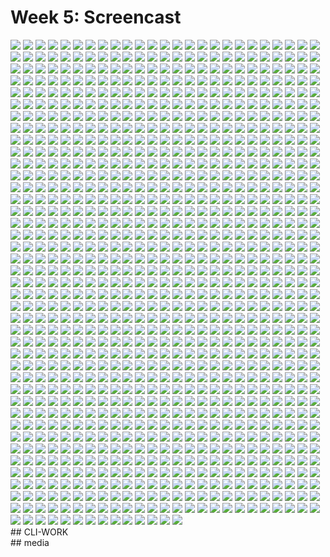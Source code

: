 # Week 5: Screencast
<img src="./bin/docker/build/path-play.png">

<img src="./_docs/assets/all-samples.png">

<img src="./_docs/assets/aware.drawio.png">

<img src="./_docs/assets/cruddur-screenshot.png">

<img src="./_docs/assets/GOAL.png">

<img src="./_docs/assets/objective.png">

<img src="./_docs/assets/rounded-banner.png">

<img src="./_docs/assets/yayaoncruddur.png">

<img src="./frontend-react-js/node_modules/detect-port-alt/logo.png">

<img src="./frontend-react-js/node_modules/dotenv-expand/dotenv-expand.png">

<img src="./frontend-react-js/node_modules/istanbul-reports/lib/html/assets/favicon.png">

<img src="./frontend-react-js/node_modules/istanbul-reports/lib/html/assets/sort-arrow-sprite.png">

<img src="./frontend-react-js/node_modules/istanbul-reports/lib/html-spa/assets/sort-arrow-sprite.png">

<img src="./frontend-react-js/node_modules/@jest/core/build/assets/jest_logo.png">

<img src="./frontend-react-js/node_modules/metro/src/integration_tests/basic_bundle/test.png">

<img src="./frontend-react-js/node_modules/@react-native-community/cli-debugger-ui/build/ui/assets/blue-icon.png">

<img src="./frontend-react-js/node_modules/@react-native-community/cli-debugger-ui/build/ui/assets/gray-icon.png">

<img src="./frontend-react-js/node_modules/@react-native-community/cli-debugger-ui/build/ui/assets/orange-icon.png">

<img src="./frontend-react-js/node_modules/@react-native-community/cli-debugger-ui/build/ui/blue-icon.7726c7b7.png">

<img src="./frontend-react-js/node_modules/@react-native-community/cli-debugger-ui/build/ui/gray-icon.c1916de4.png">

<img src="./frontend-react-js/node_modules/@react-native-community/cli-debugger-ui/build/ui/orange-icon.f455ca44.png">

<img src="./frontend-react-js/node_modules/react-native/Libraries/LogBox/UI/LogBoxImages/alert-triangle.png">

<img src="./frontend-react-js/node_modules/react-native/Libraries/LogBox/UI/LogBoxImages/chevron-left.png">

<img src="./frontend-react-js/node_modules/react-native/Libraries/LogBox/UI/LogBoxImages/chevron-right.png">

<img src="./frontend-react-js/node_modules/react-native/Libraries/LogBox/UI/LogBoxImages/close.png">

<img src="./frontend-react-js/node_modules/react-native/Libraries/LogBox/UI/LogBoxImages/loader.png">

<img src="./frontend-react-js/node_modules/react-native/Libraries/NewAppScreen/components/logo.png">

<img src="./frontend-react-js/node_modules/react-native/template/android/app/src/main/res/mipmap-hdpi/ic_launcher.png">

<img src="./frontend-react-js/node_modules/react-native/template/android/app/src/main/res/mipmap-hdpi/ic_launcher_round.png">

<img src="./frontend-react-js/node_modules/react-native/template/android/app/src/main/res/mipmap-mdpi/ic_launcher.png">

<img src="./frontend-react-js/node_modules/react-native/template/android/app/src/main/res/mipmap-mdpi/ic_launcher_round.png">

<img src="./frontend-react-js/node_modules/react-native/template/android/app/src/main/res/mipmap-xhdpi/ic_launcher.png">

<img src="./frontend-react-js/node_modules/react-native/template/android/app/src/main/res/mipmap-xhdpi/ic_launcher_round.png">

<img src="./frontend-react-js/node_modules/react-native/template/android/app/src/main/res/mipmap-xxhdpi/ic_launcher.png">

<img src="./frontend-react-js/node_modules/react-native/template/android/app/src/main/res/mipmap-xxhdpi/ic_launcher_round.png">

<img src="./frontend-react-js/node_modules/react-native/template/android/app/src/main/res/mipmap-xxxhdpi/ic_launcher.png">

<img src="./frontend-react-js/node_modules/react-native/template/android/app/src/main/res/mipmap-xxxhdpi/ic_launcher_round.png">

<img src="./frontend-react-js/node_modules/renderkid/docs/images/bullets-1.png">

<img src="./frontend-react-js/node_modules/renderkid/docs/images/display.png">

<img src="./frontend-react-js/node_modules/renderkid/docs/images/usage.png">

<img src="./frontend-react-js/node_modules/serve-index/public/icons/application_xp.png">

<img src="./frontend-react-js/node_modules/serve-index/public/icons/application_xp_terminal.png">

<img src="./frontend-react-js/node_modules/serve-index/public/icons/box.png">

<img src="./frontend-react-js/node_modules/serve-index/public/icons/cd.png">

<img src="./frontend-react-js/node_modules/serve-index/public/icons/controller.png">

<img src="./frontend-react-js/node_modules/serve-index/public/icons/drive.png">

<img src="./frontend-react-js/node_modules/serve-index/public/icons/film.png">

<img src="./frontend-react-js/node_modules/serve-index/public/icons/folder.png">

<img src="./frontend-react-js/node_modules/serve-index/public/icons/font.png">

<img src="./frontend-react-js/node_modules/serve-index/public/icons/image.png">

<img src="./frontend-react-js/node_modules/serve-index/public/icons/map.png">

<img src="./frontend-react-js/node_modules/serve-index/public/icons/page_add.png">

<img src="./frontend-react-js/node_modules/serve-index/public/icons/page_attach.png">

<img src="./frontend-react-js/node_modules/serve-index/public/icons/page_code.png">

<img src="./frontend-react-js/node_modules/serve-index/public/icons/page_copy.png">

<img src="./frontend-react-js/node_modules/serve-index/public/icons/page_delete.png">

<img src="./frontend-react-js/node_modules/serve-index/public/icons/page_edit.png">

<img src="./frontend-react-js/node_modules/serve-index/public/icons/page_error.png">

<img src="./frontend-react-js/node_modules/serve-index/public/icons/page_excel.png">

<img src="./frontend-react-js/node_modules/serve-index/public/icons/page_find.png">

<img src="./frontend-react-js/node_modules/serve-index/public/icons/page_gear.png">

<img src="./frontend-react-js/node_modules/serve-index/public/icons/page_go.png">

<img src="./frontend-react-js/node_modules/serve-index/public/icons/page_green.png">

<img src="./frontend-react-js/node_modules/serve-index/public/icons/page_key.png">

<img src="./frontend-react-js/node_modules/serve-index/public/icons/page_lightning.png">

<img src="./frontend-react-js/node_modules/serve-index/public/icons/page_link.png">

<img src="./frontend-react-js/node_modules/serve-index/public/icons/page_paintbrush.png">

<img src="./frontend-react-js/node_modules/serve-index/public/icons/page_paste.png">

<img src="./frontend-react-js/node_modules/serve-index/public/icons/page.png">

<img src="./frontend-react-js/node_modules/serve-index/public/icons/page_red.png">

<img src="./frontend-react-js/node_modules/serve-index/public/icons/page_refresh.png">

<img src="./frontend-react-js/node_modules/serve-index/public/icons/page_save.png">

<img src="./frontend-react-js/node_modules/serve-index/public/icons/page_white_acrobat.png">

<img src="./frontend-react-js/node_modules/serve-index/public/icons/page_white_actionscript.png">

<img src="./frontend-react-js/node_modules/serve-index/public/icons/page_white_add.png">

<img src="./frontend-react-js/node_modules/serve-index/public/icons/page_white_camera.png">

<img src="./frontend-react-js/node_modules/serve-index/public/icons/page_white_cd.png">

<img src="./frontend-react-js/node_modules/serve-index/public/icons/page_white_code.png">

<img src="./frontend-react-js/node_modules/serve-index/public/icons/page_white_code_red.png">

<img src="./frontend-react-js/node_modules/serve-index/public/icons/page_white_coldfusion.png">

<img src="./frontend-react-js/node_modules/serve-index/public/icons/page_white_compressed.png">

<img src="./frontend-react-js/node_modules/serve-index/public/icons/page_white_copy.png">

<img src="./frontend-react-js/node_modules/serve-index/public/icons/page_white_cplusplus.png">

<img src="./frontend-react-js/node_modules/serve-index/public/icons/page_white_c.png">

<img src="./frontend-react-js/node_modules/serve-index/public/icons/page_white_csharp.png">

<img src="./frontend-react-js/node_modules/serve-index/public/icons/page_white_cup.png">

<img src="./frontend-react-js/node_modules/serve-index/public/icons/page_white_database.png">

<img src="./frontend-react-js/node_modules/serve-index/public/icons/page_white_delete.png">

<img src="./frontend-react-js/node_modules/serve-index/public/icons/page_white_dvd.png">

<img src="./frontend-react-js/node_modules/serve-index/public/icons/page_white_edit.png">

<img src="./frontend-react-js/node_modules/serve-index/public/icons/page_white_error.png">

<img src="./frontend-react-js/node_modules/serve-index/public/icons/page_white_excel.png">

<img src="./frontend-react-js/node_modules/serve-index/public/icons/page_white_find.png">

<img src="./frontend-react-js/node_modules/serve-index/public/icons/page_white_flash.png">

<img src="./frontend-react-js/node_modules/serve-index/public/icons/page_white_freehand.png">

<img src="./frontend-react-js/node_modules/serve-index/public/icons/page_white_gear.png">

<img src="./frontend-react-js/node_modules/serve-index/public/icons/page_white_get.png">

<img src="./frontend-react-js/node_modules/serve-index/public/icons/page_white_go.png">

<img src="./frontend-react-js/node_modules/serve-index/public/icons/page_white_horizontal.png">

<img src="./frontend-react-js/node_modules/serve-index/public/icons/page_white_h.png">

<img src="./frontend-react-js/node_modules/serve-index/public/icons/page_white_key.png">

<img src="./frontend-react-js/node_modules/serve-index/public/icons/page_white_lightning.png">

<img src="./frontend-react-js/node_modules/serve-index/public/icons/page_white_link.png">

<img src="./frontend-react-js/node_modules/serve-index/public/icons/page_white_magnify.png">

<img src="./frontend-react-js/node_modules/serve-index/public/icons/page_white_medal.png">

<img src="./frontend-react-js/node_modules/serve-index/public/icons/page_white_office.png">

<img src="./frontend-react-js/node_modules/serve-index/public/icons/page_white_paintbrush.png">

<img src="./frontend-react-js/node_modules/serve-index/public/icons/page_white_paint.png">

<img src="./frontend-react-js/node_modules/serve-index/public/icons/page_white_paste.png">

<img src="./frontend-react-js/node_modules/serve-index/public/icons/page_white_php.png">

<img src="./frontend-react-js/node_modules/serve-index/public/icons/page_white_picture.png">

<img src="./frontend-react-js/node_modules/serve-index/public/icons/page_white.png">

<img src="./frontend-react-js/node_modules/serve-index/public/icons/page_white_powerpoint.png">

<img src="./frontend-react-js/node_modules/serve-index/public/icons/page_white_put.png">

<img src="./frontend-react-js/node_modules/serve-index/public/icons/page_white_ruby.png">

<img src="./frontend-react-js/node_modules/serve-index/public/icons/page_white_stack.png">

<img src="./frontend-react-js/node_modules/serve-index/public/icons/page_white_star.png">

<img src="./frontend-react-js/node_modules/serve-index/public/icons/page_white_swoosh.png">

<img src="./frontend-react-js/node_modules/serve-index/public/icons/page_white_text.png">

<img src="./frontend-react-js/node_modules/serve-index/public/icons/page_white_text_width.png">

<img src="./frontend-react-js/node_modules/serve-index/public/icons/page_white_tux.png">

<img src="./frontend-react-js/node_modules/serve-index/public/icons/page_white_vector.png">

<img src="./frontend-react-js/node_modules/serve-index/public/icons/page_white_visualstudio.png">

<img src="./frontend-react-js/node_modules/serve-index/public/icons/page_white_width.png">

<img src="./frontend-react-js/node_modules/serve-index/public/icons/page_white_word.png">

<img src="./frontend-react-js/node_modules/serve-index/public/icons/page_white_world.png">

<img src="./frontend-react-js/node_modules/serve-index/public/icons/page_white_wrench.png">

<img src="./frontend-react-js/node_modules/serve-index/public/icons/page_white_zip.png">

<img src="./frontend-react-js/node_modules/serve-index/public/icons/page_word.png">

<img src="./frontend-react-js/node_modules/serve-index/public/icons/page_world.png">

<img src="./frontend-react-js/public/android-chrome-192x192.png">

<img src="./frontend-react-js/public/android-chrome-512x512.png">

<img src="./frontend-react-js/public/apple-touch-icon.png">

<img src="./frontend-react-js/public/favicon-16x16.png">

<img src="./frontend-react-js/public/favicon-32x32.png">

<img src="./frontend-react-js/public/mstile-144x144.png">

<img src="./frontend-react-js/public/mstile-150x150.png">

<img src="./frontend-react-js/public/mstile-310x150.png">

<img src="./frontend-react-js/public/mstile-310x310.png">

<img src="./frontend-react-js/public/mstile-70x70.png">

<img src="./journal/assets/file-count.png">

<img src="./journal/assets/Student-Portal/0 overvirew tasks and annoucncements.png">

<img src="./journal/assets/Student-Portal/1 important res section.png">

<img src="./journal/assets/Student-Portal/2 submissions.png">

<img src="./journal/assets/Student-Portal/3 sample for week 3.png">

<img src="./journal/assets/Student-Portal/4 to do-s list and quizes section.png">

<img src="./journal/assets/Student-Portal/latest stats.png">

<img src="./journal/assets/Student-Portal/sql week.png">

<img src="./journal/assets/week0/1 alarm.png">

<img src="./journal/assets/week0/1bud.png">

<img src="./journal/assets/week0/1 case.png">

<img src="./journal/assets/week0/2 alarm.png">

<img src="./journal/assets/week0/2bud.png">

<img src="./journal/assets/week0/2 case.png">

<img src="./journal/assets/week0/3 budget is set .png">

<img src="./journal/assets/week0/3 case.png">

<img src="./journal/assets/week0/3- pick a topic.png">

<img src="./journal/assets/week0/4 case.png">

<img src="./journal/assets/week0/4- notif received.png">

<img src="./journal/assets/week0/5- BILLINB ALARM DONE.png">

<img src="./journal/assets/week0/6 cased.png">

<img src="./journal/assets/week0/6-done.png">

<img src="./journal/assets/week0/7-waiting alarm.png">

<img src="./journal/assets/week0/Amazing i got a credit..png">

<img src="./journal/assets/week0/babytry.png">

<img src="./journal/assets/week0/cicd.png">

<img src="./journal/assets/week0/CLI-WORK/10 sns topic from ops is here.png">

<img src="./journal/assets/week0/CLI-WORK/11 sns cli create.png">

<img src="./journal/assets/week0/CLI-WORK/12 sns confirm.png">

<img src="./journal/assets/week0/CLI-WORK/13 SNS CLI CONFIRM MAIL.png">

<img src="./journal/assets/week0/CLI-WORK/14 confirmed.png">

<img src="./journal/assets/week0/CLI-WORK/15 here it is in the right region.png">

<img src="./journal/assets/week0/CLI-WORK/16 perfect .png">

<img src="./journal/assets/week0/CLI-WORK/17 cloudwatch alarm command.png">

<img src="./journal/assets/week0/CLI-WORK/18 alarm is here notification.png">

<img src="./journal/assets/week0/CLI-WORK/19 en alarme.png">

<img src="./journal/assets/week0/CLI-WORK/1-GENERATE CREDENITIAL ACCESS KEY.png">

<img src="./journal/assets/week0/CLI-WORK/20 the end.png">

<img src="./journal/assets/week0/CLI-WORK/2 export thesee.png">

<img src="./journal/assets/week0/CLI-WORK/3 aws available but need to add env variable .png">

<img src="./journal/assets/week0/CLI-WORK/4 danger zone set the stuff.png">

<img src="./journal/assets/week0/CLI-WORK/5 connected to aws from gitpod .png">

<img src="./journal/assets/week0/CLI-WORK/6 setting the aws cli env var in gitpod auto.png">

<img src="./journal/assets/week0/CLI-WORK/7 Budget 1.png">

<img src="./journal/assets/week0/CLI-WORK/8 budget 2 applied.png">

<img src="./journal/assets/week0/CLI-WORK/9 budget 3 done success.png">

<img src="./journal/assets/week0/CLI-WORK/AWS Instructions.png">

<img src="./journal/assets/week0/doingbudget.png">

<img src="./journal/assets/week0/hiiam.png">

<img src="./journal/assets/week0/IAM DONE.png">

<img src="./journal/assets/week0/loginNEWIAM.png">

<img src="./journal/assets/week0/media/adding-aws-partial2.png">

<img src="./journal/assets/week0/media/adding-aws-partial.png">

<img src="./journal/assets/week0/media/attaching-policy.png">

<img src="./journal/assets/week0/media/aws-arch-frame-service.png">

<img src="./journal/assets/week0/media/aws-architecture-framework.png">

<img src="./journal/assets/week0/media/CICD-Arch.png">

<img src="./journal/assets/week0/media/cloudwatch-alarm.png">

<img src="./journal/assets/week0/media/cruddur-napkin.png">

<img src="./journal/assets/week0/media/logical-design.png">

<img src="./journal/assets/week0/media/role.png">

<img src="./journal/assets/week0/media/simplified-arch.png">

<img src="./journal/assets/week0/media/use-aws-shapes-inlucid.png">

<img src="./journal/assets/week0/media/usingcloudshell.png">

<img src="./journal/assets/week0/media/week0-extension-on-gitpod.png">

<img src="./journal/assets/week0/MFA1.png">

<img src="./journal/assets/week0/mm.png">

<img src="./journal/assets/week0/&.png">

<img src="./journal/assets/week1/10- troubleshoot logs .png">

<img src="./journal/assets/week1/11docker run.png">

<img src="./journal/assets/week1/12 docker run the 5th.png">

<img src="./journal/assets/week1/1-aws is here.png">

<img src="./journal/assets/week1/APP LIVE.png">

<img src="./journal/assets/week1/AWS CLOUD PROJECT BOOTCAMP.png">

<img src="./journal/assets/week1/backend stuff.png">

<img src="./journal/assets/week1/build docker front.png">

<img src="./journal/assets/week1/building the docker image.png">

<img src="./journal/assets/week1/CocoNotif.png">

<img src="./journal/assets/week1/Crudd.png">

<img src="./journal/assets/week1/data is here!.png">

<img src="./journal/assets/week1/docker compose to build both containers.png">

<img src="./journal/assets/week1/docker ps from bash.png">

<img src="./journal/assets/week1/docker run didnt work first because we didnt set envi variable.png">

<img src="./journal/assets/week1/dynamo work/1 dynamo table created.png">

<img src="./journal/assets/week1/dynamo work/2.png">

<img src="./journal/assets/week1/dynamo work/3 create item.png">

<img src="./journal/assets/week1/dynamo work/4 list tables.png">

<img src="./journal/assets/week1/dynamo work/5 get records.png">

<img src="./journal/assets/week1/endpoint is back!.png">

<img src="./journal/assets/week1/endpoint URL.png">

<img src="./journal/assets/week1/frontend npom install.png">

<img src="./journal/assets/week1/gamerchanger.png">

<img src="./journal/assets/week1/images built list.png">

<img src="./journal/assets/week1/installed flask core.png">

<img src="./journal/assets/week1/install flask.png">

<img src="./journal/assets/week1/next notifications.png">

<img src="./journal/assets/week1/only run front.png">

<img src="./journal/assets/week1/OpenAPI, andrew did this page using readmedotio.png">

<img src="./journal/assets/week1/port 4567.png">

<img src="./journal/assets/week1/Postgre/1 postgre installed auto gitpod.png">

<img src="./journal/assets/week1/Postgre/2 connected to server .png">

<img src="./journal/assets/week1/Postgre/3 enter postgre.png">

<img src="./journal/assets/week1/Postgre/4 perform postgre.png">

<img src="./journal/assets/week1/Postgre/5 quit postgre.png">

<img src="./journal/assets/week1/profile.png">

<img src="./journal/assets/week1/sign ins.png">

<img src="./journal/assets/week1/statas.png">

<img src="./journal/assets/week1/success built.png">

<img src="./journal/assets/week1/The everything ports.png">

<img src="./journal/assets/week1/THE FRONT CONNECTED TO THE BACKEND.png">

<img src="./journal/assets/week1/troubleshoot before the go.png">

<img src="./journal/assets/week1/week1.png">

<img src="./journal/assets/week1/WORKS PERFECT.png">

<img src="./journal/assets/week1/works server.png">

<img src="./journal/assets/week2/Cloudwatch/1- install watchtower.png">

<img src="./journal/assets/week2/Cloudwatch/2 result in error because we have to pass it to it.png">

<img src="./journal/assets/week2/Cloudwatch/3 tried but still error.png">

<img src="./journal/assets/week2/Cloudwatch/4 another error because it should be done instead.png">

<img src="./journal/assets/week2/Cloudwatch/6 should be working now.png">

<img src="./journal/assets/week2/Cloudwatch/7 prrof.png">

<img src="./journal/assets/week2/Cloudwatch/7 we can see cruddur now.png">

<img src="./journal/assets/week2/Cloudwatch/8 log streams data.png">

<img src="./journal/assets/week2/Cloudwatch/9 here it is.png">

<img src="./journal/assets/week2/heyhoney/10 check key.png">

<img src="./journal/assets/week2/heyhoney/11 new contect .png">

<img src="./journal/assets/week2/heyhoney/12 honey.png">

<img src="./journal/assets/week2/heyhoney/12 update npm front.png">

<img src="./journal/assets/week2/heyhoney/13- SOLVED! about honey dashboard.png">

<img src="./journal/assets/week2/heyhoney/14 honey queries.png">

<img src="./journal/assets/week2/heyhoney/15- HTTP status code.png">

<img src="./journal/assets/week2/heyhoney/16- bubble.png">

<img src="./journal/assets/week2/heyhoney/17 span sample.png">

<img src="./journal/assets/week2/heyhoney/18 daata set daily traffic.png">

<img src="./journal/assets/week2/heyhoney/18 dataset.png">

<img src="./journal/assets/week2/heyhoney/19 HISTOIRY.png">

<img src="./journal/assets/week2/heyhoney/1 set api key env var.png">

<img src="./journal/assets/week2/heyhoney/20 two spans.png">

<img src="./journal/assets/week2/heyhoney/21 SPAN EXPAND.png">

<img src="./journal/assets/week2/heyhoney/22 our field.png">

<img src="./journal/assets/week2/heyhoney/23 it see our field.png">

<img src="./journal/assets/week2/heyhoney/24 query eyyyey.png">

<img src="./journal/assets/week2/heyhoney/25 query p2.png">

<img src="./journal/assets/week2/heyhoney/26 takes me to this span where i had error cause i missed a python syntax.png">

<img src="./journal/assets/week2/heyhoney/27 another query.png">

<img src="./journal/assets/week2/heyhoney/28 another query.png">

<img src="./journal/assets/week2/heyhoney/29 another query but with zoom.png">

<img src="./journal/assets/week2/heyhoney/2- include api key and others requirement for honeycomb.png">

<img src="./journal/assets/week2/heyhoney/3honey.png">

<img src="./journal/assets/week2/heyhoney/3 install required packages.png">

<img src="./journal/assets/week2/heyhoney/4 installed them from txt file.png">

<img src="./journal/assets/week2/heyhoney/5 honeycomb init.png">

<img src="./journal/assets/week2/heyhoney/6 proof init honeycomb instructions.png">

<img src="./journal/assets/week2/heyhoney/7- try to hit endpointERROR.png">

<img src="./journal/assets/week2/heyhoney/8 troubleshoot solution.png">

<img src="./journal/assets/week2/heyhoney/9 reloading data and getting some spans now.png">

<img src="./journal/assets/week2/heyhoney/replace2.png">

<img src="./journal/assets/week2/heyhoney/replace 3.png">

<img src="./journal/assets/week2/heyhoney/replace.png">

<img src="./journal/assets/week2/heyhoney/Rollbar Error Detection/rollbar error 1.png">

<img src="./journal/assets/week2/heyhoney/Rollbar Error Detection/rollbar error 2.png">

<img src="./journal/assets/week2/heyhoney/Rollbar Error Detection/rollbar error 3.png">

<img src="./journal/assets/week2/heyhoney/Rollbar Error Detection/rollbar error 4.png">

<img src="./journal/assets/week2/heyhoney/Rollbar Error Detection/rollbar error 5.png">

<img src="./journal/assets/week2/npm auto.png">

<img src="./journal/assets/week2/pricing/honey..png">

<img src="./journal/assets/week2/pricing/rollbar.png">

<img src="./journal/assets/week2/pricing/xray.png">

<img src="./journal/assets/week2/related make port open by default in gitpod.png">

<img src="./journal/assets/week2/rollbar/1 install rollbar required packages.png">

<img src="./journal/assets/week2/rollbar/2 settin rollbar tokens.png">

<img src="./journal/assets/week2/rollbar/3 rollbar checks.png">

<img src="./journal/assets/week2/rollbar/4 listitening.png">

<img src="./journal/assets/week2/rollbar/5 WHEN U CLICK ON ITEMS AND FIND THIS ITS GOOD SIGN.png">

<img src="./journal/assets/week2/rollbar/6 here it is.png">

<img src="./journal/assets/week2/rollbar/7 view inside.png">

<img src="./journal/assets/week2/rollbar/7 zanother 7.png">

<img src="./journal/assets/week2/rollbar/9 dashbaord.png">

<img src="./journal/assets/week2/rollbar/Rollbar Error Detection/rollbar error 1.png">

<img src="./journal/assets/week2/rollbar/Rollbar Error Detection/rollbar error 2.png">

<img src="./journal/assets/week2/rollbar/Rollbar Error Detection/rollbar error 3.png">

<img src="./journal/assets/week2/rollbar/Rollbar Error Detection/rollbar error 4.png">

<img src="./journal/assets/week2/rollbar/Rollbar Error Detection/rollbar error 5.png">

<img src="./journal/assets/week2/welcome.png">

<img src="./journal/assets/week2/XRAY/10 DATA IS IN XRAY.png">

<img src="./journal/assets/week2/XRAY/10  the real 10.png">

<img src="./journal/assets/week2/XRAY/11 more of XRAY.png">

<img src="./journal/assets/week2/XRAY/12 more.png">

<img src="./journal/assets/week2/XRAY/13 bye.png">

<img src="./journal/assets/week2/XRAY/1 isntall sdk.png">

<img src="./journal/assets/week2/XRAY/2 json.png">

<img src="./journal/assets/week2/XRAY/3 crfeate groip.png">

<img src="./journal/assets/week2/XRAY/4- Its here to group traces together..png">

<img src="./journal/assets/week2/XRAY/5 sample using json.png">

<img src="./journal/assets/week2/XRAY/6 created using the json.png">

<img src="./journal/assets/week2/XRAY/6 the real 6.png">

<img src="./journal/assets/week2/XRAY/7 add the daemon thanks andrew it was headache to get it as he said.png">

<img src="./journal/assets/week2/XRAY/8 backend work doing good.png">

<img src="./journal/assets/week2/XRAY/9 success deliver to xray.png">

<img src="./journal/assets/week2/XRAY/SUBSEG VIDEO/1 works hmmhmh.png">

<img src="./journal/assets/week2/XRAY/SUBSEG VIDEO/2 service map.png">

<img src="./journal/assets/week2/XRAY/SUBSEG VIDEO/3 meta data work dont really matter hm.png">

<img src="./journal/assets/week2/XRAY/SUBSEG VIDEO/4 getting more data.png">

<img src="./journal/assets/week2/XRAY/SUBSEG VIDEO/5 before 5.png">

<img src="./journal/assets/week2/XRAY/SUBSEG VIDEO/5 mock data s here.png">

<img src="./journal/assets/Week3/Amplify/10 update amplify instead of cookies in profileinfo.png">

<img src="./journal/assets/Week3/Amplify/11 awesome itss blank.png">

<img src="./journal/assets/Week3/Amplify/12 troubleshooting.png">

<img src="./journal/assets/Week3/Amplify/13 hm check from frontshell they are sett.png">

<img src="./journal/assets/Week3/Amplify/14 should be same.png">

<img src="./journal/assets/Week3/Amplify/15 solving.png">

<img src="./journal/assets/Week3/Amplify/16 its back ok.png">

<img src="./journal/assets/Week3/Amplify/17 sign in page.png">

<img src="./journal/assets/Week3/Amplify/18 change it to email yea.png">

<img src="./journal/assets/Week3/Amplify/19 user do not exist.png">

<img src="./journal/assets/Week3/Amplify/1 install sdk and include in json with --save tag because we need it always not just for dev.png">

<img src="./journal/assets/Week3/Amplify/20 another.png">

<img src="./journal/assets/Week3/Amplify/21 touchpoint.png">

<img src="./journal/assets/Week3/Amplify/22 touchpoint.png">

<img src="./journal/assets/Week3/Amplify/23 deep foucs on doing this.png">

<img src="./journal/assets/Week3/Amplify/24 yay.png">

<img src="./journal/assets/Week3/Amplify/26 set pw strong.png">

<img src="./journal/assets/Week3/Amplify/27 user.png">

<img src="./journal/assets/Week3/Amplify/28 user created.png">

<img src="./journal/assets/Week3/Amplify/29 enfocing pw for user.png">

<img src="./journal/assets/Week3/Amplify/2 configure Amplify vars.png">

<img src="./journal/assets/Week3/Amplify/30 cognito status.png">

<img src="./journal/assets/Week3/Amplify/32 working.png">

<img src="./journal/assets/Week3/Amplify/3 resolving code and include required.png">

<img src="./journal/assets/Week3/Amplify/4 another value.png">

<img src="./journal/assets/Week3/Amplify/5 no trap.png">

<img src="./journal/assets/Week3/Amplify/6 look at the code.png">

<img src="./journal/assets/Week3/Amplify/7 oh my eyes.png">

<img src="./journal/assets/Week3/Amplify/8 ok thats bette.png">

<img src="./journal/assets/Week3/Amplify/9 ctrl ALT GOOOO.png">

<img src="./journal/assets/Week3/backend logs.png">

<img src="./journal/assets/Week3/but token is not apssed.png">

<img src="./journal/assets/Week3/Codespaces/0- gitpod downbilling.png">

<img src="./journal/assets/Week3/Codespaces/10 after launchin the containers, hm why .png">

<img src="./journal/assets/Week3/Codespaces/11 cbn codespaces set.png">

<img src="./journal/assets/Week3/Codespaces/1 onboarding to codespaces and setup devcontainer json file .png">

<img src="./journal/assets/Week3/Codespaces/2 setting aws cli  access id.png">

<img src="./journal/assets/Week3/Codespaces/3 secret key.png">

<img src="./journal/assets/Week3/Codespaces/4 region.png">

<img src="./journal/assets/Week3/Codespaces/5 overall nice.png">

<img src="./journal/assets/Week3/Codespaces/6 env var set.png">

<img src="./journal/assets/Week3/Codespaces/6 reload required.png">

<img src="./journal/assets/Week3/Codespaces/7 rebuild container since its diff workplace and workspace.png">

<img src="./journal/assets/Week3/Codespaces/8 rebuilding loading........png">

<img src="./journal/assets/Week3/Codespaces/9 aws authenticated.png">

<img src="./journal/assets/Week3/cognito/10 he clicked other and said public .png">

<img src="./journal/assets/Week3/cognito/1 create use pool.png">

<img src="./journal/assets/Week3/cognito/2 password security.png">

<img src="./journal/assets/Week3/cognito/3 mfa .png">

<img src="./journal/assets/Week3/cognito/5 this.png">

<img src="./journal/assets/Week3/cognito/6 this ok for costs no sms.png">

<img src="./journal/assets/Week3/cognito/7 image is enough.png">

<img src="./journal/assets/Week3/cognito/8- step 4 custom reply with domain.png">

<img src="./journal/assets/Week3/cognito/9 done .png">

<img src="./journal/assets/Week3/cognito/9 ui is naaaahnaah.png">

<img src="./journal/assets/Week3/Cognito JWT/10 no...png">

<img src="./journal/assets/Week3/Cognito JWT/11 out of the topic error.png">

<img src="./journal/assets/Week3/Cognito JWT/12 hm cors policy.png">

<img src="./journal/assets/Week3/Cognito JWT/13 debu instead of info hm.png">

<img src="./journal/assets/Week3/Cognito JWT/14 cbn.png">

<img src="./journal/assets/Week3/Cognito JWT/15 these should print my token bro i dont see it.png">

<img src="./journal/assets/Week3/Cognito JWT/1 this we have to pass it.png">

<img src="./journal/assets/Week3/Cognito JWT/2 here, front.png">

<img src="./journal/assets/Week3/Cognito JWT/3 passing headers with authorization as called in homefeedpage.png">

<img src="./journal/assets/Week3/Cognito JWT/4 blank screen error.png">

<img src="./journal/assets/Week3/Cognito JWT/4 trying to solve importing sys.png">

<img src="./journal/assets/Week3/Cognito JWT/5 and adding stdout.png">

<img src="./journal/assets/Week3/Cognito JWT/6 no...png">

<img src="./journal/assets/Week3/Cognito JWT/7 tried to force flush.png">

<img src="./journal/assets/Week3/Cognito JWT/8 no again.png">

<img src="./journal/assets/Week3/Cognito JWT/9 trying app logger instead.png">

<img src="./journal/assets/Week3/Cognito JWT/Token/10 added auth work to backend but im getting error.png">

<img src="./journal/assets/Week3/Cognito JWT/Token/11 bye limited librairy..png">

<img src="./journal/assets/Week3/Cognito JWT/Token/12 hm.png">

<img src="./journal/assets/Week3/Cognito JWT/Token/13 im just leaving you.png">

<img src="./journal/assets/Week3/Cognito JWT/Token/14 here we are again.png">

<img src="./journal/assets/Week3/Cognito JWT/Token/15 We add these two.png">

<img src="./journal/assets/Week3/Cognito JWT/Token/16 and added here.png">

<img src="./journal/assets/Week3/Cognito JWT/Token/17 and do this.png">

<img src="./journal/assets/Week3/Cognito JWT/Token/18 from here.png">

<img src="./journal/assets/Week3/Cognito JWT/Token/19 god tier plays.png">

<img src="./journal/assets/Week3/Cognito JWT/Token/1 we may need thiscode -community driven nice.png">

<img src="./journal/assets/Week3/Cognito JWT/Token/20 we doing JWT so lets make it more readable.png">

<img src="./journal/assets/Week3/Cognito JWT/Token/21 dig it into it.png">

<img src="./journal/assets/Week3/Cognito JWT/Token/22 adjust libariry name.png">

<img src="./journal/assets/Week3/Cognito JWT/Token/23 and thisss.png">

<img src="./journal/assets/Week3/Cognito JWT/Token/24 passing the token.png">

<img src="./journal/assets/Week3/Cognito JWT/Token/25 we aint changing the header so its fine.png">

<img src="./journal/assets/Week3/Cognito JWT/Token/26 it is not self we adjusted it earlier.png">

<img src="./journal/assets/Week3/Cognito JWT/Token/28 take this out.png">

<img src="./journal/assets/Week3/Cognito JWT/Token/29 and this.png">

<img src="./journal/assets/Week3/Cognito JWT/Token/2 take the class.png">

<img src="./journal/assets/Week3/Cognito JWT/Token/30 we dont know what this class really about.png">

<img src="./journal/assets/Week3/Cognito JWT/Token/31 maybe we can call it here, i mean in ruby nah but maybe in py.png">

<img src="./journal/assets/Week3/Cognito JWT/Token/32 import but this token service makes no sense.png">

<img src="./journal/assets/Week3/Cognito JWT/Token/33 there is no data i need from here.png">

<img src="./journal/assets/Week3/Cognito JWT/Token/34 the user pool is well set.png">

<img src="./journal/assets/Week3/Cognito JWT/Token/35 client pool is also well set.png">

<img src="./journal/assets/Week3/Cognito JWT/Token/36 OK SO Im stuck in this commit.png">

<img src="./journal/assets/Week3/Cognito JWT/Token/37 something is wrong.png">

<img src="./journal/assets/Week3/Cognito JWT/Token/3 kk he thinks there is some limitation to that.png">

<img src="./journal/assets/Week3/Cognito JWT/Token/4 next anyway.png">

<img src="./journal/assets/Week3/Cognito JWT/Token/5 u really should know about the librairy before u install it.png">

<img src="./journal/assets/Week3/Cognito JWT/Token/6 we only need this 2 for the librairy.png">

<img src="./journal/assets/Week3/Cognito JWT/Token/7 adjusted as required for compose.png">

<img src="./journal/assets/Week3/Cognito JWT/Token/8 imported the librairy.png">

<img src="./journal/assets/Week3/Cognito JWT/Token/9 validate pattern.png">

<img src="./journal/assets/Week3/Complete/10 current users.png">

<img src="./journal/assets/Week3/Complete/11 cbn.png">

<img src="./journal/assets/Week3/Complete/15 auth confirm.png">

<img src="./journal/assets/Week3/Complete/16 auth home plus reply why not.png">

<img src="./journal/assets/Week3/Complete/17 recover page.png">

<img src="./journal/assets/Week3/Complete/18 the right result before fixing the preferedd name.png">

<img src="./journal/assets/Week3/Complete/19 wasaup.png">

<img src="./journal/assets/Week3/Complete/1 cognito again with preffered name.png">

<img src="./journal/assets/Week3/Complete/20 all set.png">

<img src="./journal/assets/Week3/Complete/21 the result!.png">

<img src="./journal/assets/Week3/Complete/2 specify new user pool as required.png">

<img src="./journal/assets/Week3/Complete/3 client name.png">

<img src="./journal/assets/Week3/Complete/4 specify new connection.png">

<img src="./journal/assets/Week3/Complete/5- creation of user new .png">

<img src="./journal/assets/Week3/Complete/6 requires mroe.png">

<img src="./journal/assets/Week3/Complete/7 new pool new user force pw etc.png">

<img src="./journal/assets/Week3/Complete/8 proof after running that command.png">

<img src="./journal/assets/Week3/Complete/9 had to specify this.png">

<img src="./journal/assets/Week3/Complete/Signup/1 add name.png">

<img src="./journal/assets/Week3/Complete/Signup/2 add username.png">

<img src="./journal/assets/Week3/Complete/Signup/3 code artist.png">

<img src="./journal/assets/Week3/Complete/Signup/4 confirmation page.png">

<img src="./journal/assets/Week3/Complete/Signup/5 sign up ui with the required additional inputs.png">

<img src="./journal/assets/Week3/Complete/Signup/6 hmm error.png">

<img src="./journal/assets/Week3/Complete/Signup/7 troubleshoot.png">

<img src="./journal/assets/Week3/Complete/Signup/8 this is ok.png">

<img src="./journal/assets/Week3/Complete/Signup/9 for real tho OMG.png">

<img src="./journal/assets/Week3/Complete/Signup/userpool again/10.png">

<img src="./journal/assets/Week3/Complete/Signup/userpool again/1- bye user pool n2.png">

<img src="./journal/assets/Week3/Complete/Signup/userpool again/2 he only meant to do that LOL.png">

<img src="./journal/assets/Week3/Complete/Signup/userpool again/3 sign up.png">

<img src="./journal/assets/Week3/Complete/Signup/userpool again/4 email sent.png">

<img src="./journal/assets/Week3/Complete/Signup/userpool again/7 sign in after confirmation.png">

<img src="./journal/assets/Week3/Complete/Signup/userpool again/8 recover pw.png">

<img src="./journal/assets/Week3/Complete/Signup/userpool again/9 perfect.png">

<img src="./journal/assets/Week3/docker-local/10 thats why we document our stuff officially authenticated.png">

<img src="./journal/assets/Week3/docker-local/11 requires npm scripts.png">

<img src="./journal/assets/Week3/docker-local/12 doing the require.png">

<img src="./journal/assets/Week3/docker-local/13 docker local amazing.png">

<img src="./journal/assets/Week3/docker-local/14 docker images.png">

<img src="./journal/assets/Week3/docker-local/15 containers stats.png">

<img src="./journal/assets/Week3/docker-local/16 -2 but port dont work.png">

<img src="./journal/assets/Week3/docker-local/16 running.png">

<img src="./journal/assets/Week3/docker-local/17 because diff env required in docker compose.png">

<img src="./journal/assets/Week3/docker-local/18 and this.png">

<img src="./journal/assets/Week3/docker-local/19 used to work hm.png">

<img src="./journal/assets/Week3/docker-local/1 back vs code, set up aws.png">

<img src="./journal/assets/Week3/docker-local/20 try to clear caches.png">

<img src="./journal/assets/Week3/docker-local/21env is set (this is good )we back to the latest error we had before changing env.png">

<img src="./journal/assets/Week3/docker-local/2 secret.png">

<img src="./journal/assets/Week3/docker-local/3.png">

<img src="./journal/assets/Week3/docker-local/5 aws cli.png">

<img src="./journal/assets/Week3/docker-local/6 cbn aws vscode.png">

<img src="./journal/assets/Week3/docker-local/7 set up env var.png">

<img src="./journal/assets/Week3/docker-local/8 i dont see do youuu.png">

<img src="./journal/assets/Week3/docker-local/9 all good all set i see now.png">

<img src="./journal/assets/Week3/docker-local/Screenshot 2023-03-09 015613.png">

<img src="./journal/assets/Week3/Last-part/0-we-back-to-gitpod-credit-anyway.png">

<img src="./journal/assets/Week3/Last-part/2- got it back.png">

<img src="./journal/assets/Week3/Last-part/3 solved the cors error.png">

<img src="./journal/assets/Week3/Last-part/4 doing myself again.png">

<img src="./journal/assets/Week3/Last-part/5 WEEK 3jwt  proof.png">

<img src="./journal/assets/Week3/Last-part/6 WEEK 3 improved UI.png">

<img src="./journal/assets/Week3/more.png">

<img src="./journal/assets/Week3/solved here.png">

<img src="./journal/assets/Week3/tokenissue.png">

<img src="./journal/assets/Week3/week3-banner.png">

<img src="./journal/assets/week4/1-ProdDB/10 stop it tempo for costs.png">

<img src="./journal/assets/week4/1-ProdDB/11 stop confirm.png">

<img src="./journal/assets/week4/1-ProdDB/12 db resting.png">

<img src="./journal/assets/week4/1-ProdDB/1 go to rds in aws console.png">

<img src="./journal/assets/week4/1-ProdDB/2 create db.png">

<img src="./journal/assets/week4/1-ProdDB/3 anyway bro.png">

<img src="./journal/assets/week4/1-ProdDB/4 be smart and combine all clickops in a command from here.png">

<img src="./journal/assets/week4/1-ProdDB/5 check auth.png">

<img src="./journal/assets/week4/1-ProdDB/6 done.png">

<img src="./journal/assets/week4/1-ProdDB/7 rds creating.png">

<img src="./journal/assets/week4/1-ProdDB/8 db ready.png">

<img src="./journal/assets/week4/1-ProdDB/9 overviw rds itruns ontop of ec2.png">

<img src="./journal/assets/week4/2- localwork/0 stoppping dynamo for now to gain containers runtime.png">

<img src="./journal/assets/week4/2- localwork/10 continue with db treate this files as bash scripts.png">

<img src="./journal/assets/week4/2- localwork/11 we known that files not exec bydefault.png">

<img src="./journal/assets/week4/2- localwork/12 permissions.png">

<img src="./journal/assets/week4/2- localwork/13 exec not just for user but all of em incl groups.png">

<img src="./journal/assets/week4/2- localwork/13 giving permission to one file.png">

<img src="./journal/assets/week4/2- localwork/14 looking for this.png">

<img src="./journal/assets/week4/2- localwork/15 exec drop hmm.png">

<img src="./journal/assets/week4/2- localwork/16 we have to exclude this because not just its creating but also dropping there.png">

<img src="./journal/assets/week4/2- localwork/17 using sed will solve it.png">

<img src="./journal/assets/week4/2- localwork/18 db drop done ofc pro.png">

<img src="./journal/assets/week4/2- localwork/19 db create.png">

<img src="./journal/assets/week4/2- localwork/1 prereq init cli and server.png">

<img src="./journal/assets/week4/2- localwork/20 schema done.png">

<img src="./journal/assets/week4/2- localwork/21 path dont work unless specified.png">

<img src="./journal/assets/week4/2- localwork/22 check real path.png">

<img src="./journal/assets/week4/2- localwork/23 full path.png">

<img src="./journal/assets/week4/2- localwork/24 going dot back for clarity.png">

<img src="./journal/assets/week4/2- localwork/25 skip bro he coudnt set it outside.png">

<img src="./journal/assets/week4/2- localwork/26 we get it working from here now.png">

<img src="./journal/assets/week4/2- localwork/27 detect see think etc.png">

<img src="./journal/assets/week4/2- localwork/28 very perfect work.png">

<img src="./journal/assets/week4/2- localwork/29 colorin prompt.png">

<img src="./journal/assets/week4/2- localwork/2 opla we are back.png">

<img src="./journal/assets/week4/2- localwork/30 looking superrrrrrrrrrrrr greatttt.png">

<img src="./journal/assets/week4/2- localwork/31 create table and explicit public for microservice later for efverydomain.png">

<img src="./journal/assets/week4/2- localwork/32 always make it from here dont relay even on gpt blabla.png">

<img src="./journal/assets/week4/2- localwork/33 her comment is nice.png">

<img src="./journal/assets/week4/2- localwork/34 semi colon traps LOL not really.png">

<img src="./journal/assets/week4/2- localwork/35 defin drop table if exists.png">

<img src="./journal/assets/week4/2- localwork/36 table created executed.png">

<img src="./journal/assets/week4/2- localwork/37 db connect create exec and check.png">

<img src="./journal/assets/week4/2- localwork/38 connection works.png">

<img src="./journal/assets/week4/2- localwork/39 the tables we created are there indeed.png">

<img src="./journal/assets/week4/2- localwork/3 my databases.png">

<img src="./journal/assets/week4/2- localwork/40 create seed diff to schema load but diff path.png">

<img src="./journal/assets/week4/2- localwork/41 beautify create.png">

<img src="./journal/assets/week4/2- localwork/42 beautify drop.png">

<img src="./journal/assets/week4/2- localwork/43 seed ready to launch.png">

<img src="./journal/assets/week4/2- localwork/44 we first insert our UUID.png">

<img src="./journal/assets/week4/2- localwork/45 wrap up our data boy are there.png">

<img src="./journal/assets/week4/2- localwork/4 create db.png">

<img src="./journal/assets/week4/2- localwork/5 adding  UUI to have it always.png">

<img src="./journal/assets/week4/2- localwork/6 executing extension.png">

<img src="./journal/assets/week4/2- localwork/7 setting service connection.png">

<img src="./journal/assets/week4/2- localwork/8 co url done.png">

<img src="./journal/assets/week4/2- localwork/9 set up prod connection.png">

<img src="./journal/assets/week4/3- psqlquery/0 select but nothing showing cool because data is not clean.png">

<img src="./journal/assets/week4/3- psqlquery/2 data is looking good now.png">

<img src="./journal/assets/week4/3- psqlquery/3 easier way to use db.png">

<img src="./journal/assets/week4/3- psqlquery/4 we cant drop so we have to kill connections.png">

<img src="./journal/assets/week4/3- psqlquery/5 create sessions script and exe it.png">

<img src="./journal/assets/week4/3- psqlquery/6 current sessions.png">

<img src="./journal/assets/week4/3- psqlquery/7 setup all damn.png">

<img src="./journal/assets/week4/3- psqlquery/8 all at once.png">

<img src="./journal/assets/week4/4- Driver and query/10 our query data is showing.png">

<img src="./journal/assets/week4/4- Driver and query/11 from this.png">

<img src="./journal/assets/week4/4- Driver and query/12 what about from this getting the entire query.png">

<img src="./journal/assets/week4/4- Driver and query/13 boom here it is.png">

<img src="./journal/assets/week4/4- Driver and query/1 install psql driver psychopg.png">

<img src="./journal/assets/week4/4- Driver and query/2 we dont need this static data anymore.png">

<img src="./journal/assets/week4/4- Driver and query/3 instead connect with the lib.png">

<img src="./journal/assets/week4/4- Driver and query/4 and we can add our query here.png">

<img src="./journal/assets/week4/4- Driver and query/5 this is required not fetchone.png">

<img src="./journal/assets/week4/4- Driver and query/6 blank perfectly fine.png">

<img src="./journal/assets/week4/4- Driver and query/7 andrew way to get json.png">

<img src="./journal/assets/week4/4- Driver and query/8 idk .png">

<img src="./journal/assets/week4/4- Driver and query/9 traps.png">

<img src="./journal/assets/week4/5- Establish RDS-Connection/10 it is here safe.png">

<img src="./journal/assets/week4/5- Establish RDS-Connection/11 include it here.png">

<img src="./journal/assets/week4/5- Establish RDS-Connection/12 overview.png">

<img src="./journal/assets/week4/5- Establish RDS-Connection/13 running of an issue.png">

<img src="./journal/assets/week4/5- Establish RDS-Connection/14 i set new pw and made new co.png">

<img src="./journal/assets/week4/5- Establish RDS-Connection/15 is port is mising..png">

<img src="./journal/assets/week4/5- Establish RDS-Connection/15 next step after doing connection.png">

<img src="./journal/assets/week4/5- Establish RDS-Connection/16 trying  connect after adding to script.png">

<img src="./journal/assets/week4/5- Establish RDS-Connection/16 updated port as required.png">

<img src="./journal/assets/week4/5- Establish RDS-Connection/17 added new gitpod ip.png">

<img src="./journal/assets/week4/5- Establish RDS-Connection/18 trying all inbound.png">

<img src="./journal/assets/week4/5- Establish RDS-Connection/19- still mhh.png">

<img src="./journal/assets/week4/5- Establish RDS-Connection/1 we back to RDS.png">

<img src="./journal/assets/week4/5- Establish RDS-Connection/20 delete and do again.png">

<img src="./journal/assets/week4/5- Establish RDS-Connection/21 doing the delete.png">

<img src="./journal/assets/week4/5- Establish RDS-Connection/22 done.png">

<img src="./journal/assets/week4/5- Establish RDS-Connection/23 re creation.png">

<img src="./journal/assets/week4/5- Establish RDS-Connection/24 still not working.png">

<img src="./journal/assets/week4/5- Establish RDS-Connection/25 pw new.png">

<img src="./journal/assets/week4/5- Establish RDS-Connection/26 lets go.png">

<img src="./journal/assets/week4/5- Establish RDS-Connection/27 listing rds db.png">

<img src="./journal/assets/week4/5- Establish RDS-Connection/28 using it directly like god.png">

<img src="./journal/assets/week4/5- Establish RDS-Connection/2 lets start it.png">

<img src="./journal/assets/week4/5- Establish RDS-Connection/3 i have mine set i did env lmao.png">

<img src="./journal/assets/week4/5- Establish RDS-Connection/4 fixed this.png">

<img src="./journal/assets/week4/5- Establish RDS-Connection/5 here it is.png">

<img src="./journal/assets/week4/5- Establish RDS-Connection/6 it is hanging because we require gitpod ipadress.png">

<img src="./journal/assets/week4/5- Establish RDS-Connection/7 the solution will be to configure a security rule to allow trafic from gitpod postgre to aws.png">

<img src="./journal/assets/week4/5- Establish RDS-Connection/8 u can also do directly postgre and it will map the port.png">

<img src="./journal/assets/week4/5- Establish RDS-Connection/9 to get the ip this command help dig it into env var tho.png">

<img src="./journal/assets/week4/5- Establish RDS-Connection/and the FFF bro.png">

<img src="./journal/assets/week4/5- Establish RDS-Connection/AutomateRDSrules/10 changed this manually for test.png">

<img src="./journal/assets/week4/5- Establish RDS-Connection/AutomateRDSrules/11 applied the script.png">

<img src="./journal/assets/week4/5- Establish RDS-Connection/AutomateRDSrules/12 looking good its applied.png">

<img src="./journal/assets/week4/5- Establish RDS-Connection/AutomateRDSrules/13 making it a requirement in every init gitpo.png">

<img src="./journal/assets/week4/5- Establish RDS-Connection/AutomateRDSrules/1 we need to export the rule id.png">

<img src="./journal/assets/week4/5- Establish RDS-Connection/AutomateRDSrules/2 and security groups id.png">

<img src="./journal/assets/week4/5- Establish RDS-Connection/AutomateRDSrules/3 setting them export and env forgitpod.png">

<img src="./journal/assets/week4/5- Establish RDS-Connection/AutomateRDSrules/4 testing manually changing the inbound ip.png">

<img src="./journal/assets/week4/5- Establish RDS-Connection/AutomateRDSrules/5 applied it.png">

<img src="./journal/assets/week4/5- Establish RDS-Connection/AutomateRDSrules/6 hey applied perfect ready to include it in a script.png">

<img src="./journal/assets/week4/5- Establish RDS-Connection/AutomateRDSrules/7 added description ofc.png">

<img src="./journal/assets/week4/5- Establish RDS-Connection/AutomateRDSrules/8 what can i say just amazing.png">

<img src="./journal/assets/week4/5- Establish RDS-Connection/AutomateRDSrules/9 making the script and makin it exe the up rds sg rule.png">

<img src="./journal/assets/week4/6- Lambda Time/10 neew env var setup for connection.png">

<img src="./journal/assets/week4/6- Lambda Time/11 specify the value.png">

<img src="./journal/assets/week4/6- Lambda Time/12 it is our prod.png">

<img src="./journal/assets/week4/6- Lambda Time/13 add region reference in lambda layers.png">

<img src="./journal/assets/week4/6- Lambda Time/14 trigger is required.png">

<img src="./journal/assets/week4/6- Lambda Time/15 lambda trigger.png">

<img src="./journal/assets/week4/6- Lambda Time/16 setting trigger with lambda.png">

<img src="./journal/assets/week4/6- Lambda Time/17 lets add.png">

<img src="./journal/assets/week4/6- Lambda Time/18 the proxy incase u thought to go prod for real and security et.png">

<img src="./journal/assets/week4/6- Lambda Time/19 the proxy will require secret manager money brother.png">

<img src="./journal/assets/week4/6- Lambda Time/1- Create new function.png">

<img src="./journal/assets/week4/6- Lambda Time/20 go back to lambda and check for logs.png">

<img src="./journal/assets/week4/6- Lambda Time/21 nothing here because it never ran.png">

<img src="./journal/assets/week4/6- Lambda Time/22 let me delete myself to trigger lambda and logs.png">

<img src="./journal/assets/week4/6- Lambda Time/23 joining frech.png">

<img src="./journal/assets/week4/6- Lambda Time/24 CONFIRMED BUT.png">

<img src="./journal/assets/week4/6- Lambda Time/25 going back to cloudwatch.png">

<img src="./journal/assets/week4/6- Lambda Time/26 we have something in here.png">

<img src="./journal/assets/week4/6- Lambda Time/27 investigate and look carefully.png">

<img src="./journal/assets/week4/6- Lambda Time/28 lets delete again.png">

<img src="./journal/assets/week4/6- Lambda Time/29 another code...png">

<img src="./journal/assets/week4/6- Lambda Time/2- create function.png">

<img src="./journal/assets/week4/6- Lambda Time/30 still.png">

<img src="./journal/assets/week4/6- Lambda Time/31 so lets now start to connect the fuinctions to vpc.png">

<img src="./journal/assets/week4/6- Lambda Time/32 vpc specificiation.png">

<img src="./journal/assets/week4/6- Lambda Time/33 before we require the error.png">

<img src="./journal/assets/week4/6- Lambda Time/33 we require this stuf fin our lambda.png">

<img src="./journal/assets/week4/6- Lambda Time/34 checking permissions.png">

<img src="./journal/assets/week4/6- Lambda Time/35 only have basic roles.png">

<img src="./journal/assets/week4/6- Lambda Time/36 attach policy but bayko did one it said customer managed gj.png">

<img src="./journal/assets/week4/6- Lambda Time/37 lets go create ours too.png">

<img src="./journal/assets/week4/6- Lambda Time/38 picking ops or.png">

<img src="./journal/assets/week4/6- Lambda Time/39 lets do it json.png">

<img src="./journal/assets/week4/6- Lambda Time/3- create.png">

<img src="./journal/assets/week4/6- Lambda Time/40 policy creatted.png">

<img src="./journal/assets/week4/6- Lambda Time/41 attach policy .png">

<img src="./journal/assets/week4/6- Lambda Time/42 attached.png">

<img src="./journal/assets/week4/6- Lambda Time/43 here.png">

<img src="./journal/assets/week4/6- Lambda Time/44 permission applied to lambda.png">

<img src="./journal/assets/week4/6- Lambda Time/45 re doing the vpc again.png">

<img src="./journal/assets/week4/6- Lambda Time/46 finger crossed its creatinggggg.png">

<img src="./journal/assets/week4/6- Lambda Time/47 vpc created.png">

<img src="./journal/assets/week4/6- Lambda Time/48 lets try it and delete the user again.png">

<img src="./journal/assets/week4/6- Lambda Time/49 sign up.png">

<img src="./journal/assets/week4/6- Lambda Time/4 created.png">

<img src="./journal/assets/week4/6- Lambda Time/50 code.png">

<img src="./journal/assets/week4/6- Lambda Time/51 doing it.png">

<img src="./journal/assets/week4/6- Lambda Time/52 deployed the new version.png">

<img src="./journal/assets/week4/6- Lambda Time/53 still error.png">

<img src="./journal/assets/week4/6- Lambda Time/55 further issue solved -left lambda error.png">

<img src="./journal/assets/week4/6- Lambda Time/56 ready to check  current users.png">

<img src="./journal/assets/week4/6- Lambda Time/57 this is our end goal.png">

<img src="./journal/assets/week4/6- Lambda Time/5 we can do stuff here but we are dev lets do it from vscode.png">

<img src="./journal/assets/week4/6- Lambda Time/6 create a lambda like a dev from here.png">

<img src="./journal/assets/week4/6- Lambda Time/7 coding the function.png">

<img src="./journal/assets/week4/6- Lambda Time/8 jk lets test it here to save ourself some troubles.png">

<img src="./journal/assets/week4/6- Lambda Time/9- console function deploy they mean save lmao.png">

<img src="./journal/assets/week4/6- Lambda Time/troubleshoot-Lambda/0 cloud logs.png">

<img src="./journal/assets/week4/6- Lambda Time/troubleshoot-Lambda/10 confirming.png">

<img src="./journal/assets/week4/6- Lambda Time/troubleshoot-Lambda/10 sounds good.png">

<img src="./journal/assets/week4/6- Lambda Time/troubleshoot-Lambda/11 this page appeared nice.png">

<img src="./journal/assets/week4/6- Lambda Time/troubleshoot-Lambda/12 latest logs.png">

<img src="./journal/assets/week4/6- Lambda Time/troubleshoot-Lambda/13 why.png">

<img src="./journal/assets/week4/6- Lambda Time/troubleshoot-Lambda/14 reload schema.png">

<img src="./journal/assets/week4/6- Lambda Time/troubleshoot-Lambda/15 bye again.png">

<img src="./journal/assets/week4/6- Lambda Time/troubleshoot-Lambda/16 do it again the user.png">

<img src="./journal/assets/week4/6- Lambda Time/troubleshoot-Lambda/17 verify.png">

<img src="./journal/assets/week4/6- Lambda Time/troubleshoot-Lambda/18 finger crossed.png">

<img src="./journal/assets/week4/6- Lambda Time/troubleshoot-Lambda/19 done here lets go logs.png">

<img src="./journal/assets/week4/6- Lambda Time/troubleshoot-Lambda/1 code changes.png">

<img src="./journal/assets/week4/6- Lambda Time/troubleshoot-Lambda/20 this one i believe xD.png">

<img src="./journal/assets/week4/6- Lambda Time/troubleshoot-Lambda/21 pfff.png">

<img src="./journal/assets/week4/6- Lambda Time/troubleshoot-Lambda/22 deploy the code after coding etc.png">

<img src="./journal/assets/week4/6- Lambda Time/troubleshoot-Lambda/23 deleing mysel.png">

<img src="./journal/assets/week4/6- Lambda Time/troubleshoot-Lambda/24 again.png">

<img src="./journal/assets/week4/6- Lambda Time/troubleshoot-Lambda/25 code.png">

<img src="./journal/assets/week4/6- Lambda Time/troubleshoot-Lambda/27 lets go.png">

<img src="./journal/assets/week4/6- Lambda Time/troubleshoot-Lambda/28 latest login.png">

<img src="./journal/assets/week4/6- Lambda Time/troubleshoot-Lambda/29 perfect again.png">

<img src="./journal/assets/week4/6- Lambda Time/troubleshoot-Lambda/2- delete user again.png">

<img src="./journal/assets/week4/6- Lambda Time/troubleshoot-Lambda/30 lambda worked.png">

<img src="./journal/assets/week4/6- Lambda Time/troubleshoot-Lambda/31 new users looking good after cleaning data.png">

<img src="./journal/assets/week4/6- Lambda Time/troubleshoot-Lambda/3 code.png">

<img src="./journal/assets/week4/6- Lambda Time/troubleshoot-Lambda/4 confirming.png">

<img src="./journal/assets/week4/6- Lambda Time/troubleshoot-Lambda/5 still.png">

<img src="./journal/assets/week4/6- Lambda Time/troubleshoot-Lambda/6 cloudwatch loggs.png">

<img src="./journal/assets/week4/6- Lambda Time/troubleshoot-Lambda/7 i took the b .png">

<img src="./journal/assets/week4/6- Lambda Time/troubleshoot-Lambda/8 and added this rule.png">

<img src="./journal/assets/week4/6- Lambda Time/troubleshoot-Lambda/9 doing it again.png">

<img src="./journal/assets/week4/7- DB Activities/10 doing hard work.png">

<img src="./journal/assets/week4/7- DB Activities/12 loading templates.png">

<img src="./journal/assets/week4/7- DB Activities/14 object sql.png">

<img src="./journal/assets/week4/7- DB Activities/15 security over injection.png">

<img src="./journal/assets/week4/7- DB Activities/16 going to this.png">

<img src="./journal/assets/week4/7- DB Activities/17 and parameteres to lamnbda.png">

<img src="./journal/assets/week4/7- DB Activities/18 adding db requird depe.png">

<img src="./journal/assets/week4/7- DB Activities/19 create this template class.png">

<img src="./journal/assets/week4/7- DB Activities/1 re design db lib.png">

<img src="./journal/assets/week4/7- DB Activities/20 taking ths.png">

<img src="./journal/assets/week4/7- DB Activities/21 including para.png">

<img src="./journal/assets/week4/7- DB Activities/22 now attacking tis part.png">

<img src="./journal/assets/week4/7- DB Activities/23 multi to db quer.png">

<img src="./journal/assets/week4/7- DB Activities/24 this way.png">

<img src="./journal/assets/week4/7- DB Activities/25 next attack.png">

<img src="./journal/assets/week4/7- DB Activities/26 as such.png">

<img src="./journal/assets/week4/7- DB Activities/27 test on.png">

<img src="./journal/assets/week4/7- DB Activities/28 and take this.png">

<img src="./journal/assets/week4/7- DB Activities/29 blue for fun.png">

<img src="./journal/assets/week4/7- DB Activities/29 green for fun.png">

<img src="./journal/assets/week4/7- DB Activities/2 too much coding.png">

<img src="./journal/assets/week4/7- DB Activities/3 include this code.png">

<img src="./journal/assets/week4/7- DB Activities/4 cleaing home activity.png">

<img src="./journal/assets/week4/7- DB Activities/5 analyze this.png">

<img src="./journal/assets/week4/7- DB Activities/6 take sql outside.png">

<img src="./journal/assets/week4/7- DB Activities/7 b.png">

<img src="./journal/assets/week4/7- DB Activities/7 home sql.png">

<img src="./journal/assets/week4/7- DB Activities/8 for create activity.png">

<img src="./journal/assets/week4/7- DB Activities/9 activity maker.png">

<img src="./journal/assets/week4/7- DB Activities/CRUD-TEST/10 would be to replace the hardcoded user_handle value with your own username.png">

<img src="./journal/assets/week4/7- DB Activities/CRUD-TEST/11 lets see.png">

<img src="./journal/assets/week4/7- DB Activities/CRUD-TEST/12 why.png">

<img src="./journal/assets/week4/7- DB Activities/CRUD-TEST/13 this is it maybe.png">

<img src="./journal/assets/week4/7- DB Activities/CRUD-TEST/14 critical thinking a lot a lot a lot.png">

<img src="./journal/assets/week4/7- DB Activities/CRUD-TEST/15 still.png">

<img src="./journal/assets/week4/7- DB Activities/CRUD-TEST/16 i want to sleep.png">

<img src="./journal/assets/week4/7- DB Activities/CRUD-TEST/17 comment logger.png">

<img src="./journal/assets/week4/7- DB Activities/CRUD-TEST/18 fixedig.png">

<img src="./journal/assets/week4/7- DB Activities/CRUD-TEST/19 this wass missing.png">

<img src="./journal/assets/week4/7- DB Activities/CRUD-TEST/1- observe old lambda.png">

<img src="./journal/assets/week4/7- DB Activities/CRUD-TEST/20 still.png">

<img src="./journal/assets/week4/7- DB Activities/CRUD-TEST/21 ttl add.png">

<img src="./journal/assets/week4/7- DB Activities/CRUD-TEST/22 and this.png">

<img src="./journal/assets/week4/7- DB Activities/CRUD-TEST/23 and tis.png">

<img src="./journal/assets/week4/7- DB Activities/CRUD-TEST/24 422 not 500 lmao.png">

<img src="./journal/assets/week4/7- DB Activities/CRUD-TEST/24 lmao.png">

<img src="./journal/assets/week4/7- DB Activities/CRUD-TEST/25 error.png">

<img src="./journal/assets/week4/7- DB Activities/CRUD-TEST/26 m sure i did this.png">

<img src="./journal/assets/week4/7- DB Activities/CRUD-TEST/27 ttl is not neded here.png">

<img src="./journal/assets/week4/7- DB Activities/CRUD-TEST/28 ONLY GODSknow.png">

<img src="./journal/assets/week4/7- DB Activities/CRUD-TEST/29 not yet.png">

<img src="./journal/assets/week4/7- DB Activities/CRUD-TEST/2 secure lambda.png">

<img src="./journal/assets/week4/7- DB Activities/CRUD-TEST/30 looking ok.png">

<img src="./journal/assets/week4/7- DB Activities/CRUD-TEST/31 why cant crud.png">

<img src="./journal/assets/week4/7- DB Activities/CRUD-TEST/32 getting better stuff ig.png">

<img src="./journal/assets/week4/7- DB Activities/CRUD-TEST/33 here.png">

<img src="./journal/assets/week4/7- DB Activities/CRUD-TEST/34 and this one over here.png">

<img src="./journal/assets/week4/7- DB Activities/CRUD-TEST/35 this is new good.png">

<img src="./journal/assets/week4/7- DB Activities/CRUD-TEST/36 lets go.png">

<img src="./journal/assets/week4/7- DB Activities/CRUD-TEST/37 me and not andrew.png">

<img src="./journal/assets/week4/7- DB Activities/CRUD-TEST/38.png">

<img src="./journal/assets/week4/7- DB Activities/CRUD-TEST/39 got it we still poinitng to local.png">

<img src="./journal/assets/week4/7- DB Activities/CRUD-TEST/39 X another .png">

<img src="./journal/assets/week4/7- DB Activities/CRUD-TEST/3 building our software.png">

<img src="./journal/assets/week4/7- DB Activities/CRUD-TEST/40 mock data.png">

<img src="./journal/assets/week4/7- DB Activities/CRUD-TEST/41 Screenshot 2023-03-22 154152.png41 AGAIN.png">

<img src="./journal/assets/week4/7- DB Activities/CRUD-TEST/42 love the show.png">

<img src="./journal/assets/week4/7- DB Activities/CRUD-TEST/42 YEAAAAH.png">

<img src="./journal/assets/week4/7- DB Activities/CRUD-TEST/43 MORE SHOW.png">

<img src="./journal/assets/week4/7- DB Activities/CRUD-TEST/44 SHOW MORE.png">

<img src="./journal/assets/week4/7- DB Activities/CRUD-TEST/45 crudding.png">

<img src="./journal/assets/week4/7- DB Activities/CRUD-TEST/46 soon byebye gitpod.png">

<img src="./journal/assets/week4/7- DB Activities/CRUD-TEST/47 visual instructions.png">

<img src="./journal/assets/week4/7- DB Activities/CRUD-TEST/4 cant crudd.png">

<img src="./journal/assets/week4/7- DB Activities/CRUD-TEST/5 coding lambda stuff missed thinking and find it.png">

<img src="./journal/assets/week4/7- DB Activities/CRUD-TEST/6 old lambda.png">

<img src="./journal/assets/week4/7- DB Activities/CRUD-TEST/7 applied parameter.png">

<img src="./journal/assets/week4/7- DB Activities/CRUD-TEST/8 deployed.png">

<img src="./journal/assets/week4/7- DB Activities/CRUD-TEST/9 honestly idk.png">

<img src="./journal/assets/week4/7- DB Activities/CRUD-TEST/seed touchpoint/1 this error.png">

<img src="./journal/assets/week4/7- DB Activities/CRUD-TEST/seed touchpoint/2 adding their email.png">

<img src="./journal/assets/week4/7- DB Activities/CRUD-TEST/seed touchpoint/3 seed solved.png">

<img src="./journal/assets/week4/7- DB Activities/CRUD-TEST/seed touchpoint/4- lambda 2.png">

<img src="./journal/assets/week4/7- DB Activities/CRUD-TEST/seed touchpoint/5- deleting mock data.png">

<img src="./journal/assets/week4/7- DB Activities/CRUD-TEST/seed touchpoint/6- BACK 3.png">

<img src="./journal/assets/week4/7- DB Activities/CRUD-TEST/seed touchpoint/Local-seed/0 seed.png">

<img src="./journal/assets/week4/7- DB Activities/CRUD-TEST/seed touchpoint/Local-seed/1 activity.png">

<img src="./journal/assets/week4/7- DB Activities/new cruds/1 delete previoous.png">

<img src="./journal/assets/week4/7- DB Activities/new cruds/2 clean.png">

<img src="./journal/assets/week4/7- DB Activities/new cruds/3 CRUDD.png">

<img src="./journal/assets/week4/7- DB Activities/new cruds/4 this one.png">

<img src="./journal/assets/week4/7- DB Activities/new cruds/5 here.png">

<img src="./journal/assets/week4/7- DB Activities/new cruds/hello.png">

<img src="./journal/assets/week4/Discord/Acknowledged/explain-tags-and-hash.png">

<img src="./journal/assets/week4/Discord/Acknowledged/my-tags.png">

<img src="./journal/assets/week4/Discord/Acknowledged/threadwjason.png">

<img src="./journal/assets/week4/seed-yaya.png">

<img src="./journal/assets/week4/Week4 banner.png">

<img src="./journal/assets/week5/1- DynamoDb Utility Scrips/10 lets list table in script.png">

<img src="./journal/assets/week5/1- DynamoDb Utility Scrips/11 a.png">

<img src="./journal/assets/week5/1- DynamoDb Utility Scrips/11 listed.png">

<img src="./journal/assets/week5/1- DynamoDb Utility Scrips/12 dynamo back.png">

<img src="./journal/assets/week5/1- DynamoDb Utility Scrips/13 dropping db file.png">

<img src="./journal/assets/week5/1- DynamoDb Utility Scrips/14 test emty.png">

<img src="./journal/assets/week5/1- DynamoDb Utility Scrips/15 first drop trial didnt go as expected.png">

<img src="./journal/assets/week5/1- DynamoDb Utility Scrips/16 that is what we called it - deleting it.png">

<img src="./journal/assets/week5/1- DynamoDb Utility Scrips/17 our new seed - conversation.png">

<img src="./journal/assets/week5/1- DynamoDb Utility Scrips/18 required to seed.png">

<img src="./journal/assets/week5/1- DynamoDb Utility Scrips/19 seed.png">

<img src="./journal/assets/week5/1- DynamoDb Utility Scrips/1 install boto thpythondsk.png">

<img src="./journal/assets/week5/1- DynamoDb Utility Scrips/1 x add itautomate install all bib.png">

<img src="./journal/assets/week5/1- DynamoDb Utility Scrips/20 seed from dynamo.png">

<img src="./journal/assets/week5/1- DynamoDb Utility Scrips/21 getting postgre to connect with dynamo.png">

<img src="./journal/assets/week5/1- DynamoDb Utility Scrips/22 seed from dynamo + postgre.png">

<img src="./journal/assets/week5/1- DynamoDb Utility Scrips/23 all data.png">

<img src="./journal/assets/week5/1- DynamoDb Utility Scrips/24 it consume rcus and wcus credit so batch writeitem.png">

<img src="./journal/assets/week5/1- DynamoDb Utility Scrips/25 meaning.png">

<img src="./journal/assets/week5/1- DynamoDb Utility Scrips/26 SCAN EXE.png">

<img src="./journal/assets/week5/1- DynamoDb Utility Scrips/26 tu peux scan here.png">

<img src="./journal/assets/week5/1- DynamoDb Utility Scrips/27 get conversation file and exe.png">

<img src="./journal/assets/week5/1- DynamoDb Utility Scrips/27 here convo get.png">

<img src="./journal/assets/week5/1- DynamoDb Utility Scrips/27 here da rest of get convo.png">

<img src="./journal/assets/week5/1- DynamoDb Utility Scrips/28 list and get ready.png">

<img src="./journal/assets/week5/1- DynamoDb Utility Scrips/29 instead of hardcoding tis.png">

<img src="./journal/assets/week5/1- DynamoDb Utility Scrips/2 getting more organized.png">

<img src="./journal/assets/week5/1- DynamoDb Utility Scrips/30 the outplay.png">

<img src="./journal/assets/week5/1- DynamoDb Utility Scrips/31 coding before listing validation.png">

<img src="./journal/assets/week5/1- DynamoDb Utility Scrips/32 listed validation.png">

<img src="./journal/assets/week5/1- DynamoDb Utility Scrips/33 rest validation confirm no error listed.png">

<img src="./journal/assets/week5/1- DynamoDb Utility Scrips/3 moving these.png">

<img src="./journal/assets/week5/1- DynamoDb Utility Scrips/4 cleanupp for dynamo scripts.png">

<img src="./journal/assets/week5/1- DynamoDb Utility Scrips/5 and fix the source.png">

<img src="./journal/assets/week5/1- DynamoDb Utility Scrips/6 our db back.png">

<img src="./journal/assets/week5/1- DynamoDb Utility Scrips/7 our python based dynamodb schema.png">

<img src="./journal/assets/week5/1- DynamoDb Utility Scrips/8 making it exe.png">

<img src="./journal/assets/week5/1- DynamoDb Utility Scrips/9 it outputs our table.png">

<img src="./journal/assets/week5/2- ImplementConversations/0- gertting dynamo local/0- GETTING STARTED LMAO.png">

<img src="./journal/assets/week5/2- ImplementConversations/0- gertting dynamo local/1 issue with pull.png">

<img src="./journal/assets/week5/2- ImplementConversations/0- gertting dynamo local/2 solved local.png">

<img src="./journal/assets/week5/2- ImplementConversations/0- gertting dynamo local/3 i commited this previously.png">

<img src="./journal/assets/week5/2- ImplementConversations/0- gertting dynamo local/and this.png">

<img src="./journal/assets/week5/2- ImplementConversations/0- gertting dynamo local/docker desktop2.png">

<img src="./journal/assets/week5/2- ImplementConversations/0- gertting dynamo local/docker desktop3.png">

<img src="./journal/assets/week5/2- ImplementConversations/0- gertting dynamo local/docker desktop4.png">

<img src="./journal/assets/week5/2- ImplementConversations/0- gertting dynamo local/docker desktop4 resolvex.png">

<img src="./journal/assets/week5/2- ImplementConversations/0- gertting dynamo local/docker desktop.png">

<img src="./journal/assets/week5/2- ImplementConversations/0- gertting dynamo local/required env var.png">

<img src="./journal/assets/week5/2- ImplementConversations/0- gertting dynamo local/setting env var.png">

<img src="./journal/assets/week5/2- ImplementConversations/0- gertting dynamo local/this.png">

<img src="./journal/assets/week5/2- ImplementConversations/0- gertting dynamo local/troubleshoot.png">

<img src="./journal/assets/week5/2- ImplementConversations/10 ahee.png">

<img src="./journal/assets/week5/2- ImplementConversations/10 done.png">

<img src="./journal/assets/week5/2- ImplementConversations/11 hm investigation.png">

<img src="./journal/assets/week5/2- ImplementConversations/11 loading dynamodb but seeding errored.png">

<img src="./journal/assets/week5/2- ImplementConversations/12 checking dynamo logs gives nothing literally.png">

<img src="./journal/assets/week5/2- ImplementConversations/13 dropping and loading after including myself.png">

<img src="./journal/assets/week5/2- ImplementConversations/14 still error pool1.png">

<img src="./journal/assets/week5/2- ImplementConversations/15 setup postgres.png">

<img src="./journal/assets/week5/2- ImplementConversations/16 worked.png">

<img src="./journal/assets/week5/2- ImplementConversations/17 list after adjustin new handler.png">

<img src="./journal/assets/week5/2- ImplementConversations/18 list completion.png">

<img src="./journal/assets/week5/2- ImplementConversations/19 not yet hm.png">

<img src="./journal/assets/week5/2- ImplementConversations/1- check user id from cognito.png">

<img src="./journal/assets/week5/2- ImplementConversations/20 setting the endpoint for dynamo.png">

<img src="./journal/assets/week5/2- ImplementConversations/21 checking.png">

<img src="./journal/assets/week5/2- ImplementConversations/22 coding uuid for messagegroup.png">

<img src="./journal/assets/week5/2- ImplementConversations/2 env var pool id.png">

<img src="./journal/assets/week5/2- ImplementConversations/3 the required script.png">

<img src="./journal/assets/week5/2- ImplementConversations/4 script to update user pool.png">

<img src="./journal/assets/week5/2- ImplementConversations/5 seting up with the new script.png">

<img src="./journal/assets/week5/2- ImplementConversations/6 doing the message implement.png">

<img src="./journal/assets/week5/2- ImplementConversations/7 passing cognito uuid.png">

<img src="./journal/assets/week5/2- ImplementConversations/8 uuid not updated.png">

<img src="./journal/assets/week5/2- ImplementConversations/9 beak thinking about matching the seed or what exact.png">

<img src="./journal/assets/week5/2- ImplementConversations/9 still really.png">

<img src="./journal/assets/week5/3- NeatDelivery/patternABCD.png">

<img src="./journal/assets/week5/3- NeatDelivery/pattern A (without seed).png">

<img src="./journal/assets/week5/3- NeatDelivery/pattern B.png">

<img src="./journal/assets/week5/3- NeatDelivery/pattern C.png">

<img src="./journal/assets/week5/3- NeatDelivery/pattern D.png">

<img src="./journal/assets/week5/3- NeatDelivery/streams/10- patternE-Cloudwatch.png">

<img src="./journal/assets/week5/3- NeatDelivery/streams/1 dynamo.png">

<img src="./journal/assets/week5/3- NeatDelivery/streams/2 vpc.png">

<img src="./journal/assets/week5/3- NeatDelivery/streams/3 deploy lambda code.png">

<img src="./journal/assets/week5/3- NeatDelivery/streams/4 attached the lambda policy.png">

<img src="./journal/assets/week5/3- NeatDelivery/streams/5 anotherone.png">

<img src="./journal/assets/week5/3- NeatDelivery/streams/5 lambda trigger.png">

<img src="./journal/assets/week5/3- NeatDelivery/streams/6 custom policy.png">

<img src="./journal/assets/week5/3- NeatDelivery/streams/6 the policy.png">

<img src="./journal/assets/week5/3- NeatDelivery/streams/7 attached.png">

<img src="./journal/assets/week5/3- NeatDelivery/streams/8 pattern E.png">

<img src="./journal/assets/week5/3- NeatDelivery/streams/9 patternE-Dynamo.png">

<img src="./journal/assets/week5/week5-banner.png">

<img src="./journal/assets/week8/2-cdk-synth.png">

<img src="./journal/assets/week8/3-bootstrap-command.png">

<img src="./journal/assets/week8/3-bootstrap.png">

<img src="./journal/assets/week8/4-deploy-command.png">

<img src="./journal/assets/week8/4-deploy-console.png">

<img src="./journal/assets/week8/cdk-calls.png">

<img src="./journal/assets/week8/synth-errored.png">

<img src="./journal/assets/week8/synth-solved.png">

<img src="./journal/assets/Week3/Cognito JWT/11-2 better error .png">

<img src="./journal/assets/week4/Discord/Community Exchange/Screenshot 2023-03-22 164306.png">

<img src="./journal/assets/Week3/Codespaces/5-5 set up port env for frontend.png">

<img src="./journal/assets/Week3/Codespaces/5-5 set up ports env.png">

<img src="./journal/assets/Week3/Complete/Signup/userpool again/6-6 confirmed.png">

<img src="./journal/assets/week6-7/1-workflow/10set img url.png">

<img src="./journal/assets/week6-7/1-workflow/11 pull our py image.png">

<img src="./journal/assets/week6-7/1-workflow/12 pull tag push.png">

<img src="./journal/assets/week6-7/1-workflow/13-img-pushed.png">

<img src="./journal/assets/week6-7/1-workflow/14update-docker-file-with-new-URI.png">

<img src="./journal/assets/week6-7/1-workflow/15 launching compose-with-selected-services.png">

<img src="./journal/assets/week6-7/1-workflow/16 work proof.png">

<img src="./journal/assets/week6-7/1-workflow/17-doing-it-to-fit-my-main-acc-username.png">

<img src="./journal/assets/week6-7/1-workflow/17 health check-worked.png">

<img src="./journal/assets/week6-7/1-workflow/18 backend-build-tag-push.png">

<img src="./journal/assets/week6-7/1-workflow/18 current-images-in-ECR.png">

<img src="./journal/assets/week6-7/1-workflow/19 create role for task definition.png">

<img src="./journal/assets/week6-7/1-workflow/1  Test script sucess.png">

<img src="./journal/assets/week6-7/1-workflow/20 parameter store.png">

<img src="./journal/assets/week6-7/1-workflow/21e.g.para-aws-secret.png">

<img src="./journal/assets/week6-7/1-workflow/22-policy-call.png">

<img src="./journal/assets/week6-7/1-workflow/23 its exact as this.png">

<img src="./journal/assets/week6-7/1-workflow/24 role-created.png">

<img src="./journal/assets/week6-7/1-workflow/25 trust-relationship.png">

<img src="./journal/assets/week6-7/1-workflow/26-created-task-role.png">

<img src="./journal/assets/week6-7/1-workflow/27 second role and policy.png">

<img src="./journal/assets/week6-7/1-workflow/28 task definition terminal.png">

<img src="./journal/assets/week6-7/1-workflow/29task-definition-is-here.png">

<img src="./journal/assets/week6-7/1-workflow/30overall.png">

<img src="./journal/assets/week6-7/1-workflow/31 task-definition-env.png">

<img src="./journal/assets/week6-7/1-workflow/32 vpc, SG AND authorize ec2.png">

<img src="./journal/assets/week6-7/1-workflow/33 sys manager .png">

<img src="./journal/assets/week6-7/1-workflow/34backend-service-flask.png">

<img src="./journal/assets/week6-7/1-workflow/35 run it.png">

<img src="./journal/assets/week6-7/1-workflow/3 implement health check and comment rollbar.png">

<img src="./journal/assets/week6-7/1-workflow/4 healthcheck is setupu.png">

<img src="./journal/assets/week6-7/1-workflow/5-capture-sans-rentation-cloudwatch-fargate.png">

<img src="./journal/assets/week6-7/1-workflow/6 capture-with-rentation.png">

<img src="./journal/assets/week6-7/1-workflow/7 ecs cluster terminal.png">

<img src="./journal/assets/week6-7/1-workflow/8-python-image-container-resgitry.png">

<img src="./journal/assets/week6-7/1-workflow/9 login success.png">

<img src="./journal/assets/week6-7/1-workflow/we go with fargate not ec2.png">

<img src="./journal/assets/week6-7/2-Fargate/10-target-group-specified-for-lb.png">

<img src="./journal/assets/week6-7/2-Fargate/11-specified-both-targets.png">

<img src="./journal/assets/week6-7/2-Fargate/12-associated-alb.png">

<img src="./journal/assets/week6-7/2-Fargate/13-connect-backend-container.png">

<img src="./journal/assets/week6-7/2-Fargate/14-connect-using-bash.png">

<img src="./journal/assets/week6-7/2-Fargate/15 re doing a service - without lb.png">

<img src="./journal/assets/week6-7/2-Fargate/1-error-regarding-permision.png">

<img src="./journal/assets/week6-7/2-Fargate/2-task-defintion.png">

<img src="./journal/assets/week6-7/2-Fargate/3-clusters-task.png">

<img src="./journal/assets/week6-7/2-Fargate/3 inbound rule.png">

<img src="./journal/assets/week6-7/2-Fargate/4-public-ip-from-here.png">

<img src="./journal/assets/week6-7/2-Fargate/4 the endpointurl-aws.png">

<img src="./journal/assets/week6-7/2-Fargate/5-health-check.png">

<img src="./journal/assets/week6-7/2-Fargate/6-rds-security-rule.png">

<img src="./journal/assets/week6-7/2-Fargate/7 load-balancer.png">

<img src="./journal/assets/week6-7/2-Fargate/8 cruddur LB.png">

<img src="./journal/assets/week6-7/2-Fargate/9 load-balancer-setup-target-group.png">

<img src="./journal/assets/week6-7/2-Fargate/because the permissions asides from get and gets.png">

<img src="./journal/assets/week6-7/2-Fargate/Container-work/1- default security groups.png">

<img src="./journal/assets/week6-7/2-Fargate/Container-work/2-lb=attributes=edit=turnonlogs.png">

<img src="./journal/assets/week6-7/2-Fargate/Container-work/3-chose-bucket-after-assign-policy.png">

<img src="./journal/assets/week6-7/2-Fargate/Container-work/4-buildingusingngnic.png">

<img src="./journal/assets/week6-7/2-Fargate/Container-work/5-build front image.png">

<img src="./journal/assets/week6-7/2-Fargate/Container-work/6-buildingfront-proper-way.png">

<img src="./journal/assets/week6-7/2-Fargate/Container-work/7-front-task-definition.png">

<img src="./journal/assets/week6-7/2-Fargate/Container-work/8-both-containers-there.png">

<img src="./journal/assets/week6-7/2-Fargate/here.png">

<img src="./journal/assets/week6-7/3-DNS/1-alb-fix.png">

<img src="./journal/assets/week6-7/3-DNS/2- route.png">

<img src="./journal/assets/week6-7/3-DNS/3-certificate-after-cloudflare.png">

<img src="./journal/assets/week6-7/3-DNS/4-Listen-p2.png">

<img src="./journal/assets/week6-7/3-DNS/4-redirect-https-requests.png">

<img src="./journal/assets/week6-7/3-DNS/5-P3.png">

<img src="./journal/assets/week6-7/3-DNS/6-MISSING-route53lb.png">

<img src="./journal/assets/week6-7/3-DNS/7-cloudflare-instead-of-route-53.png">

<img src="./journal/assets/week6-7/4-bin-refacor/1.png">

<img src="./journal/assets/week6-7/4-bin-refacor/2.png">

<img src="./journal/assets/week6-7/4-bin-refacor/3.png">

<img src="./journal/assets/week6-7/4-bin-refacor/4.png">

<img src="./journal/assets/week6-7/4-bin-refacor/mv-bin.png">

<br>
## CLI-WORK
<br>
## media
